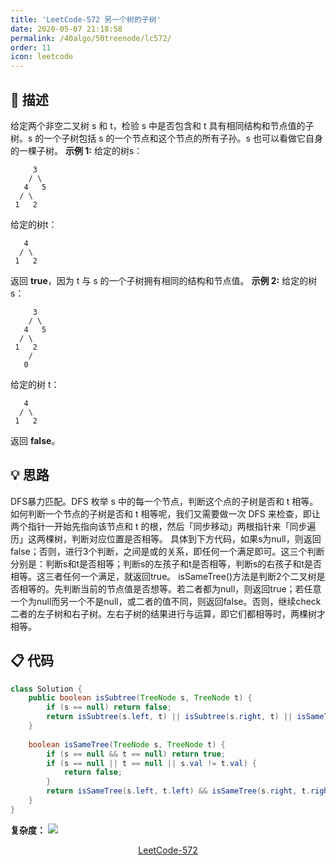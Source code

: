 ```yaml
---
title: 'LeetCode-572 另一个树的子树'
date: 2020-05-07 21:18:58
permalink: /40algo/50treenode/lc572/
order: 11
icon: leetcode
---
```

## 💬 描述
给定两个非空二叉树 s 和 t，检验 s 中是否包含和 t 具有相同结构和节点值的子树。s 的一个子树包括 s 的一个节点和这个节点的所有子孙。s 也可以看做它自身的一棵子树。
**示例 1:**
给定的树s：
```
     3
    / \
   4   5
  / \
 1   2
```
给定的树t：
```
   4  
  / \
 1   2
```
返回 **true**，因为 t 与 s 的一个子树拥有相同的结构和节点值。
**示例 2:**
给定的树 s：
```
     3
    / \
   4   5
  / \
 1   2
    /
   0
```
给定的树 t：
```
   4
  / \
 1   2
```
返回 **false**。
<br/>

## 💡 思路
DFS暴力匹配。DFS 枚举 s 中的每一个节点，判断这个点的子树是否和 t 相等。如何判断一个节点的子树是否和 t 相等呢，我们又需要做一次 DFS 来检查，即让两个指针一开始先指向该节点和 t 的根，然后「同步移动」两根指针来「同步遍历」这两棵树，判断对应位置是否相等。
具体到下方代码，如果s为null，则返回false；否则，进行3个判断，之间是或的关系，即任何一个满足即可。这三个判断分别是：判断s和t是否相等；判断s的左孩子和t是否相等，判断s的右孩子和t是否相等。这三者任何一个满足，就返回true。
isSameTree()方法是判断2个二叉树是否相等的。先判断当前的节点值是否想等。若二者都为null，则返回true；若任意一个为null而另一个不是null，或二者的值不同，则返回false。否则，继续check二者的左子树和右子树。左右子树的结果进行与运算，即它们都相等时，两棵树才相等。
<br/>

## 📋 代码

```java
class Solution {
    public boolean isSubtree(TreeNode s, TreeNode t) {
        if (s == null) return false;
        return isSubtree(s.left, t) || isSubtree(s.right, t) || isSameTree(s, t);
    }
    
    boolean isSameTree(TreeNode s, TreeNode t) {
        if (s == null && t == null) return true;
        if (s == null || t == null || s.val != t.val) {
            return false;
        }
        return isSameTree(s.left, t.left) && isSameTree(s.right, t.right);
    }
}
```

**复杂度：**
![](https://iyes.life/post-images/1588858450009.png)
<br/>

<center><a href="https://leetcode-cn.com/problems/subtree-of-another-tree/" class="LinkCard" target="_blank">LeetCode-572</a></center>
<br/>